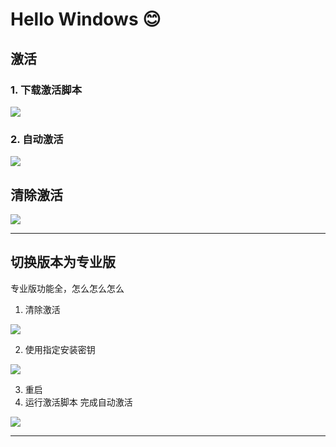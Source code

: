 # Hello Windows 😊

## 激活

### 1. 下载激活脚本

![](https://kms.plus/static/1.png)

### 2. 自动激活

![](https://kms.plus/static/2.png)


## 清除激活

![](https://kms.plus/static/3.png)

-----

## 切换版本为专业版

专业版功能全，怎么怎么怎么

1. 清除激活

![](https://kms.plus/static/3.png)

2. 使用指定安装密钥

![](https://kms.plus/static/4.png)

3. 重启
4. 运行激活脚本 完成自动激活

![](https://kms.plus/static/5.png)

----